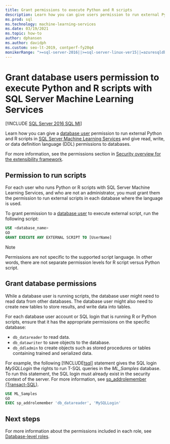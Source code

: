 ```yaml
---
title: Grant permissions to execute Python and R scripts
description: Learn how you can give users permission to run external Python and R scripts in SQL Server Machine Learning Services and give read, write, or data definition language (DDL) permissions to databases.
ms.prod: sql
ms.technology: machine-learning-services
ms.date: 03/19/2021
ms.topic: how-to
author: dphansen
ms.author: davidph
ms.custom: seo-lt-2019, contperf-fy20q4
monikerRange: ">=sql-server-2016||>=sql-server-linux-ver15||=azuresqldb-mi-current"
---
```

# Grant database users permission to execute Python and R scripts with SQL Server Machine Learning Services
[!INCLUDE [SQL Server 2016 SQL MI](../../includes/applies-to-version/sqlserver2016-asdbmi.md)]

Learn how you can give a [database user](../../relational-databases/security/authentication-access/create-a-database-user.md) permission to run external Python and R scripts in [SQL Server Machine Learning Services](../sql-server-machine-learning-services.md) and give read, write, or data definition language (DDL) permissions to databases.

For more information, see the permissions section in [Security overview for the extensibility framework](../../machine-learning/concepts/security.md#permissions).

<a name="permissions-external-script"></a>

## Permission to run scripts

For each user who runs Python or R scripts with SQL Server Machine Learning Services, and who are not an administrator, you must grant them the permission to run external scripts in each database where the language is used.

To grant permission to a [database user](../../relational-databases/security/authentication-access/create-a-database-user.md) to execute external script, run the following script:

```sql
USE <database_name>
GO
GRANT EXECUTE ANY EXTERNAL SCRIPT TO [UserName]
```

> [!NOTE]
> Permissions are not specific to the supported script language. In other words, there are not separate permission levels for R script versus Python script.

<a name="permissions-db"></a>

## Grant database permissions

While a database user is running scripts, the database user might need to read data from other databases. The database user might also need to create new tables to store results, and write data into tables.

For each database user account or SQL login that is running R or Python scripts, ensure that it has the appropriate permissions on the specific database: 

+ `db_datareader` to read data.
+ `db_datawriter` to save objects to the database.
+ `db_ddladmin` to create objects such as stored procedures or tables containing trained and serialized data.

For example, the following [!INCLUDE[tsql](../../includes/tsql-md.md)] statement gives the SQL login *MySQLLogin* the rights to run T-SQL queries in the *ML_Samples* database. To run this statement, the SQL login must already exist in the security context of the server. For more information, see [sp_addrolemember (Transact-SQL)](../../relational-databases/system-stored-procedures/sp-addrolemember-transact-sql.md).

```sql
USE ML_Samples
GO
EXEC sp_addrolemember 'db_datareader', 'MySQLLogin'
```

## Next steps

For more information about the permissions included in each role, see [Database-level roles](../../relational-databases/security/authentication-access/database-level-roles.md).
